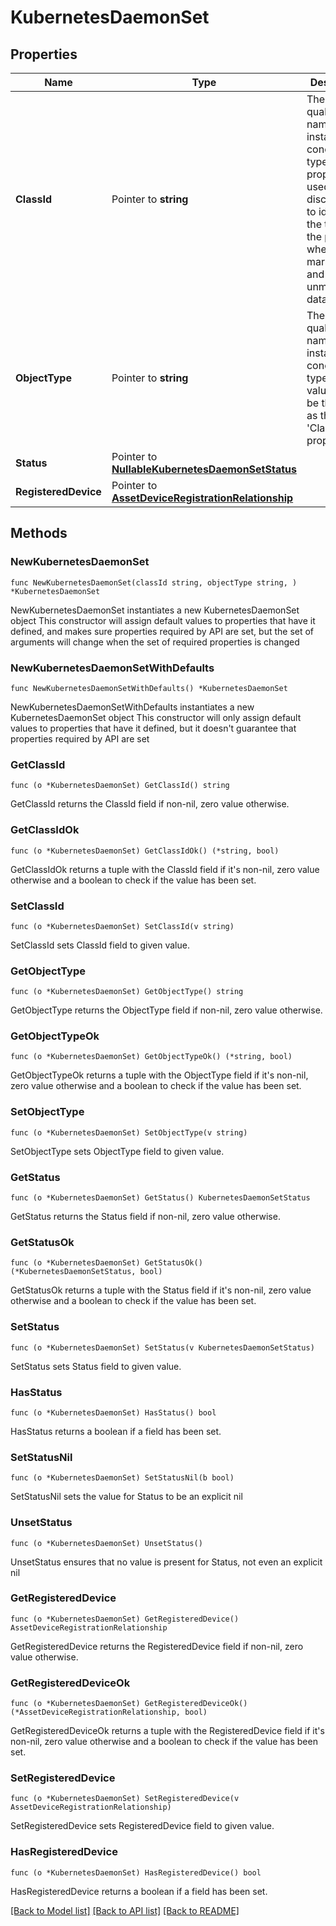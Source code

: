 # KubernetesDaemonSet

## Properties

Name | Type | Description | Notes
------------ | ------------- | ------------- | -------------
**ClassId** | Pointer to **string** | The fully-qualified name of the instantiated, concrete type. This property is used as a discriminator to identify the type of the payload when marshaling and unmarshaling data. | [default to "kubernetes.DaemonSet"]
**ObjectType** | Pointer to **string** | The fully-qualified name of the instantiated, concrete type. The value should be the same as the &#39;ClassId&#39; property. | [default to "kubernetes.DaemonSet"]
**Status** | Pointer to [**NullableKubernetesDaemonSetStatus**](KubernetesDaemonSetStatus.md) |  | [optional] 
**RegisteredDevice** | Pointer to [**AssetDeviceRegistrationRelationship**](AssetDeviceRegistrationRelationship.md) |  | [optional] 

## Methods

### NewKubernetesDaemonSet

`func NewKubernetesDaemonSet(classId string, objectType string, ) *KubernetesDaemonSet`

NewKubernetesDaemonSet instantiates a new KubernetesDaemonSet object
This constructor will assign default values to properties that have it defined,
and makes sure properties required by API are set, but the set of arguments
will change when the set of required properties is changed

### NewKubernetesDaemonSetWithDefaults

`func NewKubernetesDaemonSetWithDefaults() *KubernetesDaemonSet`

NewKubernetesDaemonSetWithDefaults instantiates a new KubernetesDaemonSet object
This constructor will only assign default values to properties that have it defined,
but it doesn't guarantee that properties required by API are set

### GetClassId

`func (o *KubernetesDaemonSet) GetClassId() string`

GetClassId returns the ClassId field if non-nil, zero value otherwise.

### GetClassIdOk

`func (o *KubernetesDaemonSet) GetClassIdOk() (*string, bool)`

GetClassIdOk returns a tuple with the ClassId field if it's non-nil, zero value otherwise
and a boolean to check if the value has been set.

### SetClassId

`func (o *KubernetesDaemonSet) SetClassId(v string)`

SetClassId sets ClassId field to given value.


### GetObjectType

`func (o *KubernetesDaemonSet) GetObjectType() string`

GetObjectType returns the ObjectType field if non-nil, zero value otherwise.

### GetObjectTypeOk

`func (o *KubernetesDaemonSet) GetObjectTypeOk() (*string, bool)`

GetObjectTypeOk returns a tuple with the ObjectType field if it's non-nil, zero value otherwise
and a boolean to check if the value has been set.

### SetObjectType

`func (o *KubernetesDaemonSet) SetObjectType(v string)`

SetObjectType sets ObjectType field to given value.


### GetStatus

`func (o *KubernetesDaemonSet) GetStatus() KubernetesDaemonSetStatus`

GetStatus returns the Status field if non-nil, zero value otherwise.

### GetStatusOk

`func (o *KubernetesDaemonSet) GetStatusOk() (*KubernetesDaemonSetStatus, bool)`

GetStatusOk returns a tuple with the Status field if it's non-nil, zero value otherwise
and a boolean to check if the value has been set.

### SetStatus

`func (o *KubernetesDaemonSet) SetStatus(v KubernetesDaemonSetStatus)`

SetStatus sets Status field to given value.

### HasStatus

`func (o *KubernetesDaemonSet) HasStatus() bool`

HasStatus returns a boolean if a field has been set.

### SetStatusNil

`func (o *KubernetesDaemonSet) SetStatusNil(b bool)`

 SetStatusNil sets the value for Status to be an explicit nil

### UnsetStatus
`func (o *KubernetesDaemonSet) UnsetStatus()`

UnsetStatus ensures that no value is present for Status, not even an explicit nil
### GetRegisteredDevice

`func (o *KubernetesDaemonSet) GetRegisteredDevice() AssetDeviceRegistrationRelationship`

GetRegisteredDevice returns the RegisteredDevice field if non-nil, zero value otherwise.

### GetRegisteredDeviceOk

`func (o *KubernetesDaemonSet) GetRegisteredDeviceOk() (*AssetDeviceRegistrationRelationship, bool)`

GetRegisteredDeviceOk returns a tuple with the RegisteredDevice field if it's non-nil, zero value otherwise
and a boolean to check if the value has been set.

### SetRegisteredDevice

`func (o *KubernetesDaemonSet) SetRegisteredDevice(v AssetDeviceRegistrationRelationship)`

SetRegisteredDevice sets RegisteredDevice field to given value.

### HasRegisteredDevice

`func (o *KubernetesDaemonSet) HasRegisteredDevice() bool`

HasRegisteredDevice returns a boolean if a field has been set.


[[Back to Model list]](../README.md#documentation-for-models) [[Back to API list]](../README.md#documentation-for-api-endpoints) [[Back to README]](../README.md)


